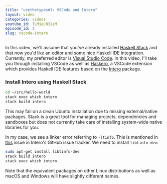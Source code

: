 ```yaml
---
title: "usethetypes#1: VSCode and Intero"
layout: video
categories: videos
youtube_id: TLMjeCN32eM
episode_id: 1
slug: vscode-intero
---
```

In this video, we'll assume that you've already installed
[Haskell Stack][haskell-stack] and that now you'd like an editor and
some nice Haskell IDE integration. Currently, my preferred editor is
[Visual Studio Code][vscode]. In this video, I'll take you through
installing VSCode as well as [Haskero][haskero], a VSCode extension
which provides Haskell IDE features based on the [Intero][intero]
package.

### Install Intero using Haskell Stack

```bash
cd ~/src/hello-world
stack exec which intero
stack build intero
```

This may fail on a clean Ubuntu installation due to missing
external/native packages. Stack is a great tool for managing projects,
dependencies and sandboxes but does not currently take care of
installing system-wide native libraries for you.

In my case, we see a linker error referring to `-ltinfo`. This is
mentioned in [this][intero-issue] issue in Intero's GitHub issue
tracker. We need to install `libtinfo-dev`:

```bash
sudo apt-get install libtinfo-dev
stack build intero
stack exec which intero
```

Note that the equivalent packages on other Linux distributions as well
as macOS and Windows will have slightly different names.

[haskell-stack]: https://docs.haskellstack.org/en/stable/README/
[haskero]: https://marketplace.visualstudio.com/items?itemName=Vans.haskero
[intero]: https://github.com/commercialhaskell/intero
[intero-issue]: https://github.com/commercialhaskell/intero/issues/243
[vscode]: https://code.visualstudio.com/
